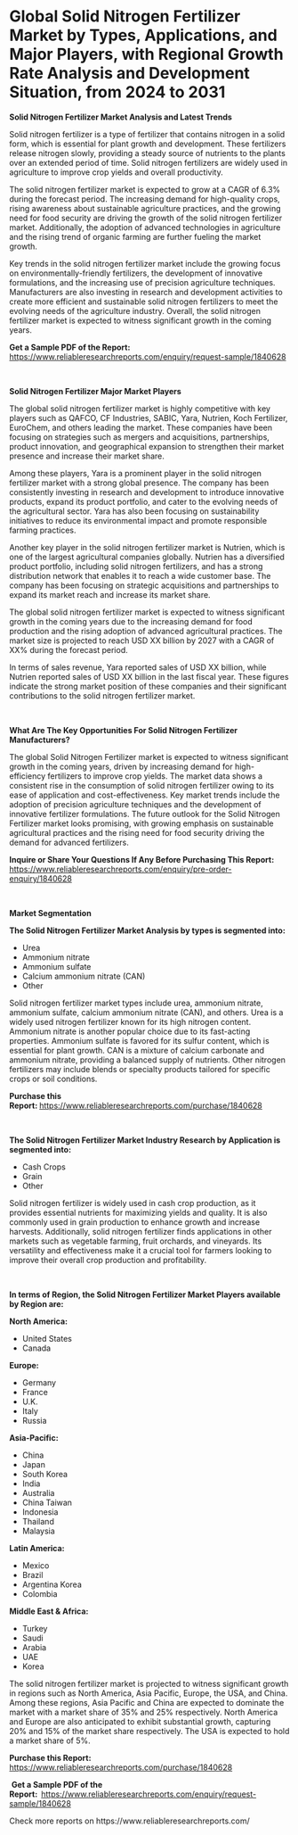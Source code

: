 <p><h1>Global Solid Nitrogen Fertilizer Market by Types, Applications, and Major Players, with Regional Growth Rate Analysis and Development Situation, from 2024 to 2031</h1></p><p><strong>Solid Nitrogen Fertilizer Market Analysis and Latest Trends</strong></p>
<p><p>Solid nitrogen fertilizer is a type of fertilizer that contains nitrogen in a solid form, which is essential for plant growth and development. These fertilizers release nitrogen slowly, providing a steady source of nutrients to the plants over an extended period of time. Solid nitrogen fertilizers are widely used in agriculture to improve crop yields and overall productivity.</p><p>The solid nitrogen fertilizer market is expected to grow at a CAGR of 6.3% during the forecast period. The increasing demand for high-quality crops, rising awareness about sustainable agriculture practices, and the growing need for food security are driving the growth of the solid nitrogen fertilizer market. Additionally, the adoption of advanced technologies in agriculture and the rising trend of organic farming are further fueling the market growth.</p><p>Key trends in the solid nitrogen fertilizer market include the growing focus on environmentally-friendly fertilizers, the development of innovative formulations, and the increasing use of precision agriculture techniques. Manufacturers are also investing in research and development activities to create more efficient and sustainable solid nitrogen fertilizers to meet the evolving needs of the agriculture industry. Overall, the solid nitrogen fertilizer market is expected to witness significant growth in the coming years.</p></p>
<p><strong>Get a Sample PDF of the Report:&nbsp;</strong> <a href="https://www.reliableresearchreports.com/enquiry/request-sample/1840628">https://www.reliableresearchreports.com/enquiry/request-sample/1840628</a></p>
<p>&nbsp;</p>
<p><strong>Solid Nitrogen Fertilizer Major Market Players</strong></p>
<p><p>The global solid nitrogen fertilizer market is highly competitive with key players such as QAFCO, CF Industries, SABIC, Yara, Nutrien, Koch Fertilizer, EuroChem, and others leading the market. These companies have been focusing on strategies such as mergers and acquisitions, partnerships, product innovation, and geographical expansion to strengthen their market presence and increase their market share.</p><p>Among these players, Yara is a prominent player in the solid nitrogen fertilizer market with a strong global presence. The company has been consistently investing in research and development to introduce innovative products, expand its product portfolio, and cater to the evolving needs of the agricultural sector. Yara has also been focusing on sustainability initiatives to reduce its environmental impact and promote responsible farming practices.</p><p>Another key player in the solid nitrogen fertilizer market is Nutrien, which is one of the largest agricultural companies globally. Nutrien has a diversified product portfolio, including solid nitrogen fertilizers, and has a strong distribution network that enables it to reach a wide customer base. The company has been focusing on strategic acquisitions and partnerships to expand its market reach and increase its market share.</p><p>The global solid nitrogen fertilizer market is expected to witness significant growth in the coming years due to the increasing demand for food production and the rising adoption of advanced agricultural practices. The market size is projected to reach USD XX billion by 2027 with a CAGR of XX% during the forecast period.</p><p>In terms of sales revenue, Yara reported sales of USD XX billion, while Nutrien reported sales of USD XX billion in the last fiscal year. These figures indicate the strong market position of these companies and their significant contributions to the solid nitrogen fertilizer market.</p></p>
<p>&nbsp;</p>
<p><strong>What Are The Key Opportunities For Solid Nitrogen Fertilizer Manufacturers?</strong></p>
<p><p>The global Solid Nitrogen Fertilizer market is expected to witness significant growth in the coming years, driven by increasing demand for high-efficiency fertilizers to improve crop yields. The market data shows a consistent rise in the consumption of solid nitrogen fertilizer owing to its ease of application and cost-effectiveness. Key market trends include the adoption of precision agriculture techniques and the development of innovative fertilizer formulations. The future outlook for the Solid Nitrogen Fertilizer market looks promising, with growing emphasis on sustainable agricultural practices and the rising need for food security driving the demand for advanced fertilizers.</p></p>
<p><strong>Inquire or Share Your Questions If Any Before Purchasing This Report:</strong> <a href="https://www.reliableresearchreports.com/enquiry/pre-order-enquiry/1840628">https://www.reliableresearchreports.com/enquiry/pre-order-enquiry/1840628</a></p>
<p>&nbsp;</p>
<p><strong>Market Segmentation</strong></p>
<p><strong>The Solid Nitrogen Fertilizer Market Analysis by types is segmented into:</strong></p>
<p><ul><li>Urea</li><li>Ammonium nitrate</li><li>Ammonium sulfate</li><li>Calcium ammonium nitrate (CAN)</li><li>Other</li></ul></p>
<p><p>Solid nitrogen fertilizer market types include urea, ammonium nitrate, ammonium sulfate, calcium ammonium nitrate (CAN), and others. Urea is a widely used nitrogen fertilizer known for its high nitrogen content. Ammonium nitrate is another popular choice due to its fast-acting properties. Ammonium sulfate is favored for its sulfur content, which is essential for plant growth. CAN is a mixture of calcium carbonate and ammonium nitrate, providing a balanced supply of nutrients. Other nitrogen fertilizers may include blends or specialty products tailored for specific crops or soil conditions.</p></p>
<p><strong>Purchase this Report:&nbsp;</strong><a href="https://www.reliableresearchreports.com/purchase/1840628">https://www.reliableresearchreports.com/purchase/1840628</a></p>
<p>&nbsp;</p>
<p><strong>The Solid Nitrogen Fertilizer Market Industry Research by Application is segmented into:</strong></p>
<p><ul><li>Cash Crops</li><li>Grain</li><li>Other</li></ul></p>
<p><p>Solid nitrogen fertilizer is widely used in cash crop production, as it provides essential nutrients for maximizing yields and quality. It is also commonly used in grain production to enhance growth and increase harvests. Additionally, solid nitrogen fertilizer finds applications in other markets such as vegetable farming, fruit orchards, and vineyards. Its versatility and effectiveness make it a crucial tool for farmers looking to improve their overall crop production and profitability.</p></p>
<p>&nbsp;</p>
<p><strong>In terms of Region, the Solid Nitrogen Fertilizer Market Players available by Region are:</strong></p>
<p>
    <p> <strong> North America: </strong>
        <ul>
            <li>United States</li>
            <li>Canada</li>
        </ul>
        </p> 
    <p> <strong> Europe: </strong>
        <ul>
            <li>Germany</li>
            <li>France</li>
            <li>U.K.</li>
            <li>Italy</li>
            <li>Russia</li>
        </ul>
        </p> 
    <p> <strong> Asia-Pacific: </strong>
        <ul>
            <li>China</li>
            <li>Japan</li>
            <li>South Korea</li>
            <li>India</li>
            <li>Australia</li>
            <li>China Taiwan</li>
            <li>Indonesia</li>
            <li>Thailand</li>
            <li>Malaysia</li>
        </ul>
        </p> 
    <p> <strong> Latin America: </strong>
        <ul>
            <li>Mexico</li>
            <li>Brazil</li>
            <li>Argentina Korea</li>
            <li>Colombia</li>
        </ul>
        </p> 
    <p> <strong> Middle East & Africa: </strong>
        <ul>
            <li>Turkey</li>
            <li>Saudi</li>
            <li>Arabia</li>
            <li>UAE</li>
            <li>Korea</li>
        </ul>
    </p>
    </p>
<p><p>The solid nitrogen fertilizer market is projected to witness significant growth in regions such as North America, Asia Pacific, Europe, the USA, and China. Among these regions, Asia Pacific and China are expected to dominate the market with a market share of 35% and 25% respectively. North America and Europe are also anticipated to exhibit substantial growth, capturing 20% and 15% of the market share respectively. The USA is expected to hold a market share of 5%.</p></p>
<p><strong>Purchase this Report: </strong><a href="https://www.reliableresearchreports.com/purchase/1840628">https://www.reliableresearchreports.com/purchase/1840628</a></p>
<p>&nbsp;<strong>Get a Sample PDF of the Report:&nbsp;&nbsp;</strong><a href="https://www.reliableresearchreports.com/enquiry/request-sample/1840628">https://www.reliableresearchreports.com/enquiry/request-sample/1840628</a></p>
<p><strong></strong></p>
<p>Check more reports on https://www.reliableresearchreports.com/</p>